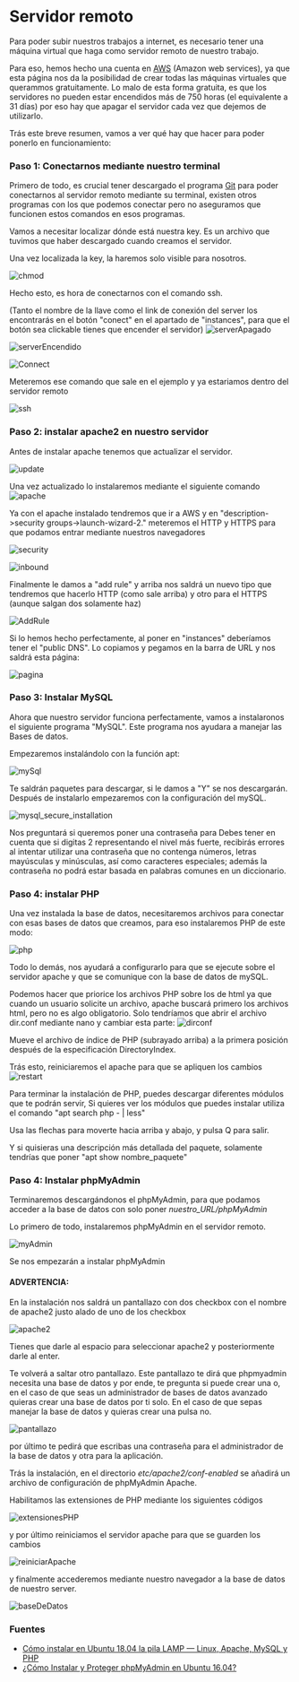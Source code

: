 # Servidor remoto

Para poder subir nuestros trabajos a internet, es necesario tener una máquina virtual que haga como servidor remoto de nuestro trabajo.

Para eso, hemos hecho una cuenta en [AWS](https://aws.amazon.com/es/education/awseducate/) (Amazon web services), ya que esta página nos da la posibilidad de crear todas las máquinas virtuales que querammos gratuitamente. Lo malo de esta forma gratuita, es que los servidores no pueden estar encendidos más de 750 horas (el equivalente a 31 días) por eso hay que apagar el servidor cada vez que dejemos de utilizarlo.

Trás este breve resumen, vamos a ver qué hay que hacer para poder ponerlo en funcionamiento:

### Paso 1: Conectarnos mediante nuestro terminal

Primero de todo, es crucial tener descargado el programa [Git](https://git-scm.com/downloads) para poder conectarnos al servidor remoto mediante su terminal, existen otros programas con los que podemos conectar pero no aseguramos que funcionen estos comandos en esos programas.

Vamos a necesitar localizar dónde está nuestra key. Es un archivo que tuvimos que haber descargado cuando creamos el servidor.

Una vez localizada la key, la haremos solo visible para nosotros.

![chmod](../capturas/chmod.PNG)

Hecho esto, es hora de conectarnos con el comando ssh.

(Tanto el nombre de la llave como el link de conexión del server los encontrarás en el botón "conect" en el apartado de "instances", para que el botón sea clickable tienes que encender el servidor)
![serverApagado](../capturas/serverApagado.PNG)


![serverEncendido](../capturas/serverEncendido.PNG)


![Connect](../capturas/connect.PNG)

Meteremos ese comando que sale en el ejemplo y ya estariamos dentro del servidor remoto

![ssh](../capturas/ssh.PNG)

### Paso 2: instalar apache2 en nuestro servidor

Antes de instalar apache tenemos que actualizar el servidor.

![update](../capturas/update.PNG)

Una vez actualizado lo instalaremos mediante el siguiente comando
![apache](../capturas/apache2.PNG)

Ya con el apache instalado tendremos que ir a AWS y en "description->security groups->launch-wizard-2." meteremos el HTTP y HTTPS para que podamos entrar mediante nuestros navegadores

![security](../capturas/security.PNG)

![inbound](../capturas/inbound.PNG)

Finalmente le damos a "add rule" y arriba nos saldrá un nuevo tipo que tendremos que hacerlo HTTP (como sale arriba) y otro para el HTTPS (aunque salgan dos solamente haz)

![AddRule](../capturas/AddRule.PNG)

Si lo hemos hecho perfectamente, al poner en "instances" deberíamos tener el "public DNS". Lo copiamos y pegamos en la barra de URL y nos saldrá esta página:

![pagina](../capturas/Página.PNG)

### Paso 3: Instalar MySQL

Ahora que nuestro servidor funciona perfectamente, vamos a instalaronos el siguiente programa "MySQL". Este programa nos ayudara a manejar las Bases de datos.

Empezaremos instalándolo con la función apt:

![mySql](../capturas/mysql-server.PNG)

Te saldrán paquetes para descargar, si le damos a "Y" se nos descargarán. Después de instalarlo empezaremos con la configuración del mySQL.

![mysql_secure_installation](../capturas/mysql_secure_installation.PNG)

Nos preguntará si queremos poner una contraseña para  Debes tener en cuenta que si digitas 2 representando el nivel más fuerte, recibirás errores al intentar utilizar una contraseña que no contenga números, letras mayúsculas y minúsculas, así como caracteres especiales; además la contraseña no podrá estar basada en palabras comunes en un diccionario.

### Paso 4: instalar PHP

Una vez instalada la base de datos, necesitaremos archivos para conectar con esas bases de datos que creamos, para eso instalaremos PHP de este modo:

![php](../capturas/php.PNG)

Todo lo demás, nos ayudará a configurarlo para que se ejecute sobre el servidor apache y que se comunique con la base de datos de mySQL.

Podemos hacer que priorice los archivos PHP sobre los de html ya que cuando un usuario solicite un archivo, apache buscará primero los archivos html, pero no es algo obligatorio. Solo tendríamos que abrir el archivo dir.conf mediante nano y cambiar esta parte:
![dirconf](../capturas/dirConf.PNG)

Mueve el archivo de índice de PHP (subrayado arriba) a la primera posición después de la especificación DirectoryIndex.

Trás esto, reiniciaremos el apache para que se apliquen los cambios
![restart](../capturas/restartApache.PNG)

Para terminar la instalación de PHP, puedes descargar diferentes módulos que te podrán servir, Si quieres ver los módulos que puedes instalar utiliza el comando "apt search php - | less"

Usa las flechas para moverte hacia arriba y abajo, y pulsa Q para salir.

Y si quisieras una descripción más detallada del paquete, solamente tendrías que poner "apt show nombre_paquete"

### Paso 4: Instalar phpMyAdmin

Terminaremos descargándonos el phpMyAdmin, para que podamos acceder a la base de datos con solo poner *nuestro_URL/phpMyAdmin*

Lo primero de todo, instalaremos phpMyAdmin en el servidor remoto.

![myAdmin](../capturas/myAdmin.PNG)

Se nos empezarán a instalar phpMyAdmin

#### ADVERTENCIA:
En la instalación nos saldrá un pantallazo con dos checkbox con el nombre de apache2 justo alado de uno de los checkbox

![apache2](../capturas/mysqladmin_apache2.PNG)

Tienes que darle al espacio para seleccionar apache2 y posteriormente darle al enter.

Te volverá a saltar otro pantallazo. Este pantallazo te dirá que phpmyadmin necesita una base de datos y por ende, te pregunta si puede crear una o, en el caso de que seas un administrador de bases de datos avanzado quieras crear una base de datos por ti solo. En el caso de que sepas manejar la base de datos y quieras crear una pulsa no.

![pantallazo](../capturas/pantallazo.PNG)

por último te pedirá que escribas una contraseña para el administrador de la base de datos y otra para la aplicación.

Trás la instalación, en el directorio *etc/apache2/conf-enabled* se añadirá un archivo de configuración de phpMyAdmin Apache.

Habilitamos las extensiones de PHP mediante los siguientes códigos

![extensionesPHP](https://i.gyazo.com/0bc1096e2c0cc9a956dcaab01b0c3b13.png)

y por último reiniciamos el servidor apache para que se guarden los cambios

![reiniciarApache](../capturas/restartApache.PNG)

y finalmente accederemos mediante nuestro navegador a la base de datos de nuestro server.

![baseDeDatos](../capturas/phpmyadmin.PNG)

### Fuentes
* [Cómo instalar en Ubuntu 18.04 la pila LAMP — Linux, Apache, MySQL y PHP](https://www.digitalocean.com/community/tutorials/como-instalar-en-ubuntu-18-04-la-pila-lamp-linux-apache-mysql-y-php-es)
* [¿Cómo Instalar y Proteger phpMyAdmin en Ubuntu 16.04?](https://www.digitalocean.com/community/tutorials/como-instalar-y-proteger-phpmyadmin-en-ubuntu-16-04-es)
